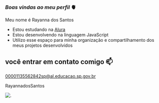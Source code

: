 ### _Boas vindas ao meu perfil_ 🫀 

Meu nome é Rayanna dos Santos

- Estou estudando na [Alura](https://www.alura.com.br)
- Estou desenvolvendo na linguagem JavaScript
- Utilizo esse espaço para minha organização e compartilhamento dos meus projetos desenvolvidos

## você entrar em contato comigo 📫

00001135562842sp@al.educacao.sp.gov.br

RayannadosSantos

![.](https://media1.tenor.com/m/UPPqqw_sa0EAAAAC/nezuko-demon-slayer.gif)

